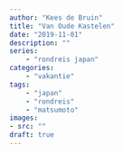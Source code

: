 ```yaml
---
author: "Kees de Bruin"
title: "Van Oude Kastelen"
date: "2019-11-01"
description: ""
series:
    - "rondreis japan"
categories:
    - "vakantie"
tags:
    - "japan"
    - "rondreis"
    - "matsumoto"
images:
- src: ""
draft: true
---
```

